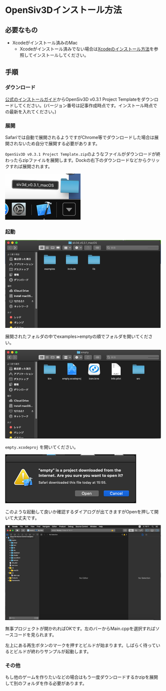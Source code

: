 # OpenSiv3Dインストール方法

## 必要なもの
- Xcodeがインストール済みのMac
    - Xcodeがインストール済みでない場合は[Xcodeのインストール方法](./Xcode-installation.md)を参照してインストールしてください。

## 手順
### ダウンロード
[公式のインストールガイド](https://scrapbox.io/Siv3D/OpenSiv3D_%E3%82%92%E3%81%AF%E3%81%98%E3%82%81%E3%82%8B%E6%BA%96%E5%82%99_(macOS))からOpenSiv3D v0.3.1 Project Templateをダウンロードしてください。(バージョン番号は記事作成時点です。インストール時点での最新を入れてください。)

### 展開
Safariでは自動で展開されるようですがChrome等でダウンロードした場合は展開されないため自分で展開する必要があります。

`OpenSiv3D v0.3.1 Project Template.zip`のようなファイルがダウンロードが終わったらzipファイルを展開します。Dockの右下のダウンロードなどからクリックすれば展開されます。

![OpenSiv3Dをダウンロードした画像](./images/opensiv3d_mac/OpenSiv3DDownload.png)

### 起動
![OpenSiv3Dを展開した画像](./images/opensiv3d_mac/OpenSiv3DUnarchived.png)

展開されたフォルダの中でexamples>emptyの順でフォルダを開いてください。

![OpenSiv3Dのemptyプロジェクト画像](./images/opensiv3d_mac/OpenSiv3DProject.png)

`empty.xcodeproj` を開いてください。

![プロジェクトの起動確認画像](./images/opensiv3d_mac/XcodeOpeningConfirmation.png)

このような起動して良いか確認するダイアログが出てきますがOpenを押して開いて大丈夫です。

![Xcodeプロジェクト](./images/opensiv3d_mac/XcodeReady.png)

無事プロジェクトが開かれればOKです。左のバーからMain.cppを選択すればソースコードを見られます。

左上にある再生ボタンのマークを押すとビルドが始まります。しばらく待っているとビルドが終わりサンプルが起動します。

### その他
もし他のゲームを作りたいなどの場合はもう一度ダウンロードするかzipを展開して別のフォルダを作る必要があります。